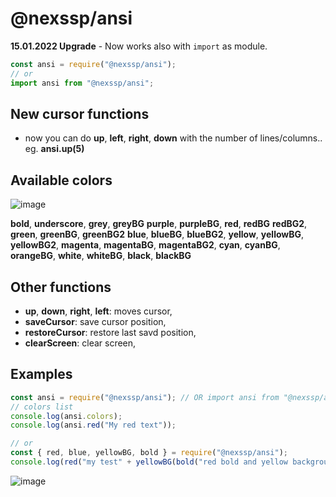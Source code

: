 # @nexssp/ansi

**15.01.2022 Upgrade** - Now works also with `import` as module.

```js
const ansi = require("@nexssp/ansi");
// or
import ansi from "@nexssp/ansi";
```

## New cursor functions

- now you can do **up**, **left**, **right**, **down** with the number of lines/columns.. eg. **ansi.up(5)**

## Available colors

![image](https://user-images.githubusercontent.com/53263666/116795666-efede280-aad6-11eb-8d29-fc5f02cc5739.png)

**bold**, **underscore**, **grey**, **greyBG** **purple**, **purpleBG**, **red**, **redBG** **redBG2**, **green**, **greenBG**, **greenBG2** **blue**, **blueBG**, **blueBG2**, **yellow**, **yellowBG**, **yellowBG2**, **magenta**, **magentaBG**, **magentaBG2**, **cyan**, **cyanBG**, **orangeBG**, **white**, **whiteBG**, **black**, **blackBG**

## Other functions

- **up**, **down**, **right**, **left**: moves cursor,
- **saveCursor**: save cursor position,
- **restoreCursor**: restore last savd position,
- **clearScreen**: clear screen,

## Examples

```js
const ansi = require("@nexssp/ansi"); // OR import ansi from "@nexssp/ansi";
// colors list
console.log(ansi.colors);
console.log(ansi.red("My red text"));

// or
const { red, blue, yellowBG, bold } = require("@nexssp/ansi");
console.log(red("my test" + yellowBG(bold("red bold and yellow background"))));
```

![image](https://user-images.githubusercontent.com/53263666/116795709-3fcca980-aad7-11eb-8c8a-7af52682f150.png)
